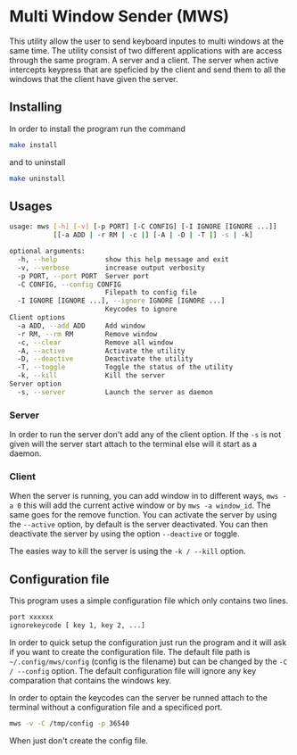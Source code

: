 # Multi Window Sender (MWS)
This utility allow the user to send keyboard inputes to multi windows at the same time. The utility consist of two different applications with are access through the same program. A server and a client. The server when active intercepts keypress that are speficied by the client and send them to all the windows that the client have given the server. 

## Installing
In order to install the program run the command 
``` bash
make install
```
and to uninstall
``` bash
make uninstall
```

## Usages 
``` bash
usage: mws [-h] [-v] [-p PORT] [-C CONFIG] [-I IGNORE [IGNORE ...]]
           [[-a ADD | -r RM | -c |] [-A | -D | -T |] -s | -k]

optional arguments:
  -h, --help            show this help message and exit
  -v, --verbose         increase output verbosity
  -p PORT, --port PORT  Server port
  -C CONFIG, --config CONFIG
                        Filepath to config file
  -I IGNORE [IGNORE ...], --ignore IGNORE [IGNORE ...]
                        Keycodes to ignore
Client options
  -a ADD, --add ADD     Add window
  -r RM, --rm RM        Remove window
  -c, --clear           Remove all window
  -A, --active          Activate the utility
  -D, --deactive        Deactivate the utility
  -T, --toggle          Toggle the status of the utility
  -k, --kill            Kill the server
Server option
  -s, --server          Launch the server as daemon
``` 

### Server
In order to run the server don't add any of the client option. If the `-s` is not given will the server start attach to the terminal else will it start as a daemon. 

### Client 
When the server is running, you can add window in to different ways, `mws -a 0` this will add the current active window or by `mws -a window_id`. The same goes for the remove function. You can activate the server by using the `--active` option, by default is the server deactivated. You can then deactivate the server by using the option `--deactive` or toggle. 

The easies way to kill the server is using the `-k / --kill` option. 

## Configuration file
This program uses a simple configuration file which only contains two lines. 
``` bash
port xxxxxx
ignorekeycode [ key 1, key 2, ...]
```
In order to quick setup the configuration just run the program and it will ask if you want to create the configuration file. The default file path is `~/.config/mws/config` (config is the filename) but can be changed by the `-C / --config` option. The default configuration file will ignore any key comparation that contains the windows key. 

In order to optain the keycodes can the server be runned attach to the terminal without a configuration file and a specificed port. 
``` bash
mws -v -C /tmp/config -p 36540 
```
When just don't create the config file. 
